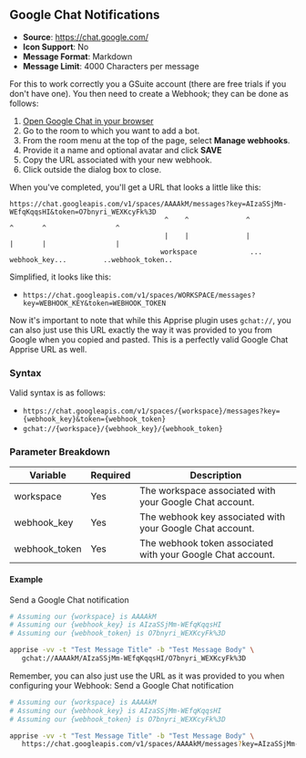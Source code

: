 ## Google Chat Notifications
* **Source**: https://chat.google.com/
* **Icon Support**: No
* **Message Format**: Markdown
* **Message Limit**: 4000 Characters per message

For this to work correctly you a GSuite account (there are free trials if you don't have one). You then need to create a Webhook; they can be done as follows:

1. [Open Google Chat in your browser](https://chat.google.com/)
1. Go to the room to which you want to add a bot.
1. From the room menu at the top of the page, select **Manage webhooks**.
1. Provide it a name and optional avatar and click **SAVE**
1. Copy the URL associated with your new webhook.
1. Click outside the dialog box to close.

When you've completed, you'll get a URL that looks a little like this:
```
https://chat.googleapis.com/v1/spaces/AAAAkM/messages?key=AIzaSSjMm-WEfqKqqsHI&token=O7bnyri_WEXKcyFk%3D
                                      ^    ^              ^                  ^       ^                 ^
                                      |    |              |                  |       |                 |
                                     workspace             ... webhook_key...         ..webhook_token..
```
Simplified, it looks like this:
- `https://chat.googleapis.com/v1/spaces/WORKSPACE/messages?key=WEBHOOK_KEY&token=WEBHOOK_TOKEN`

Now it's important to note that while this Apprise plugin uses `gchat://`, you can also just use this URL exactly the way it was provided to you from Google when you copied and pasted.  This is a perfectly valid Google Chat Apprise URL as well.

### Syntax
Valid syntax is as follows:
- `https://chat.googleapis.com/v1/spaces/{workspace}/messages?key={webhook_key}&token={webhook_token}`
- `gchat://{workspace}/{webhook_key}/{webhook_token}`

### Parameter Breakdown
| Variable    | Required | Description
| ----------- | -------- | -----------
| workspace   | Yes      | The workspace associated with your Google Chat account.
| webhook_key | Yes      | The webhook key associated with your Google Chat account.
| webhook_token | Yes    | The webhook token associated with your Google Chat account.

#### Example
Send a Google Chat notification
```bash
# Assuming our {workspace} is AAAAkM
# Assuming our {webhook_key} is AIzaSSjMm-WEfqKqqsHI
# Assuming our {webhook_token} is O7bnyri_WEXKcyFk%3D

apprise -vv -t "Test Message Title" -b "Test Message Body" \
   gchat://AAAAkM/AIzaSSjMm-WEfqKqqsHI/O7bnyri_WEXKcyFk%3D
```

Remember, you can also just use the URL as it was provided to you when configuring your Webhook:
Send a Google Chat notification
```bash
# Assuming our {workspace} is AAAAkM
# Assuming our {webhook_key} is AIzaSSjMm-WEfqKqqsHI
# Assuming our {webhook_token} is O7bnyri_WEXKcyFk%3D

apprise -vv -t "Test Message Title" -b "Test Message Body" \
   https://chat.googleapis.com/v1/spaces/AAAAkM/messages?key=AIzaSSjMm-WEfqKqqsHI&token=O7bnyri_WEXKcyFk%3D
```